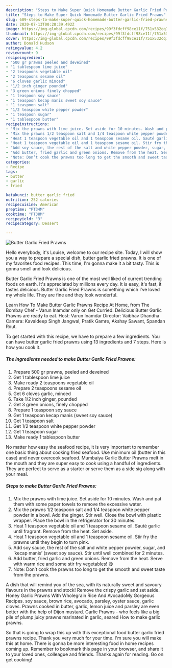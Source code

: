 ```yaml
---
description: "Steps to Make Super Quick Homemade Butter Garlic Fried Prawns"
title: "Steps to Make Super Quick Homemade Butter Garlic Fried Prawns"
slug: 609-steps-to-make-super-quick-homemade-butter-garlic-fried-prawns
date: 2020-07-13T00:28:39.492Z
image: https://img-global.cpcdn.com/recipes/99f3fdcff98ce11f/751x532cq70/butter-garlic-fried-prawns-recipe-main-photo.jpg
thumbnail: https://img-global.cpcdn.com/recipes/99f3fdcff98ce11f/751x532cq70/butter-garlic-fried-prawns-recipe-main-photo.jpg
cover: https://img-global.cpcdn.com/recipes/99f3fdcff98ce11f/751x532cq70/butter-garlic-fried-prawns-recipe-main-photo.jpg
author: Donald Hudson
ratingvalue: 4.2
reviewcount: 9
recipeingredient:
- "500 gr prawns peeled and deveined"
- "1 tablespoon lime juice"
- "2 teaspoons vegetable oil"
- "2 teaspoons sesame oil"
- "6 cloves garlic minced"
- "1/2 inch ginger pounded"
- "3 green onions finely chopped"
- "1 teaspoon soy sauce"
- "1 teaspoon kecap manis sweet soy sauce"
- "1 teaspoon salt"
- "1/2 teaspoon white pepper powder"
- "1 teaspoon sugar"
- "1 tablespoon butter"
recipeinstructions:
- "Mix the prawns with lime juice. Set aside for 10 minutes. Wash and pat them with some paper towels to remove the excessive water."
- "Mix the prawns 1/2 teaspoon salt and 1/4 teaspoon white pepper powder in a bowl. Add the ginger. Stir well. Close the bowl with plastic wrapper. Place the bowl in the refrigerator for 30 minutes."
- "Heat 1 teaspoon vegetable oil and 1 teaspoon sesame oil. Sauté garlic until fragrant. Remove from the heat. Set aside."
- "Heat 1 teaspoon vegetable oil and 1 teaspoon sesame oil. Stir fry the prawns until they begin to turn pink."
- "Add soy sauce, the rest of the salt and white pepper powder, sugar, and ‘kecap manis’ (sweet soy sauce). Stir until well combined for 2 minutes."
- "Add butter, fried garlic and green onions. Remove from the heat. Serve with warm rice and some stir fry vegetables! 😋"
- "Note: Don’t cook the prawns too long to get the smooth and sweet taste from the prawns."
categories:
- Recipe
tags:
- butter
- garlic
- fried

katakunci: butter garlic fried 
nutrition: 252 calories
recipecuisine: American
preptime: "PT34M"
cooktime: "PT38M"
recipeyield: "3"
recipecategory: Dessert

---
```



![Butter Garlic Fried Prawns](https://img-global.cpcdn.com/recipes/99f3fdcff98ce11f/751x532cq70/butter-garlic-fried-prawns-recipe-main-photo.jpg)

Hello everybody, it's Louise, welcome to our recipe site. Today, I will show you a way to prepare a special dish, butter garlic fried prawns. It is one of my favorites food recipes. This time, I'm gonna make it a bit tasty. This is gonna smell and look delicious.

Butter Garlic Fried Prawns is one of the most well liked of current trending foods on earth. It's appreciated by millions every day. It is easy, it's fast, it tastes delicious. Butter Garlic Fried Prawns is something which I've loved my whole life. They are fine and they look wonderful.

Learn How To Make Butter Garlic Prawns Recipe At Home, from The Bombay Chef - Varun Inamdar only on Get Curried. Delicious Butter Garlic Prawns are ready to eat. Host: Varun Inamdar Director: Vaibhav Dhandha Camera: Kavaldeep Singh Jangwal, Pratik Gamre, Akshay Sawant, Spandan Rout.


To get started with this recipe, we have to prepare a few ingredients. You can have butter garlic fried prawns using 13 ingredients and 7 steps. Here is how you cook it.

<!--inarticleads1-->

##### The ingredients needed to make Butter Garlic Fried Prawns:

1. Prepare 500 gr prawns, peeled and deveined
1. Get 1 tablespoon lime juice
1. Make ready 2 teaspoons vegetable oil
1. Prepare 2 teaspoons sesame oil
1. Get 6 cloves garlic, minced
1. Take 1/2 inch ginger, pounded
1. Get 3 green onions, finely chopped
1. Prepare 1 teaspoon soy sauce
1. Get 1 teaspoon kecap manis (sweet soy sauce)
1. Get 1 teaspoon salt
1. Get 1/2 teaspoon white pepper powder
1. Get 1 teaspoon sugar
1. Make ready 1 tablespoon butter


No matter how easy the seafood recipe, it is very important to remember one basic thing about cooking fried seafood. Use minimum oil (butter in this case) and never overcook seafood. Mumbaiya Garlic Butter Prawns melt in the mouth and they are super easy to cook using a handful of ingredients. They are perfect to serve as a starter or serve them as a side sig along with your meal. 

<!--inarticleads2-->

##### Steps to make Butter Garlic Fried Prawns:

1. Mix the prawns with lime juice. Set aside for 10 minutes. Wash and pat them with some paper towels to remove the excessive water.
1. Mix the prawns 1/2 teaspoon salt and 1/4 teaspoon white pepper powder in a bowl. Add the ginger. Stir well. Close the bowl with plastic wrapper. Place the bowl in the refrigerator for 30 minutes.
1. Heat 1 teaspoon vegetable oil and 1 teaspoon sesame oil. Sauté garlic until fragrant. Remove from the heat. Set aside.
1. Heat 1 teaspoon vegetable oil and 1 teaspoon sesame oil. Stir fry the prawns until they begin to turn pink.
1. Add soy sauce, the rest of the salt and white pepper powder, sugar, and ‘kecap manis’ (sweet soy sauce). Stir until well combined for 2 minutes.
1. Add butter, fried garlic and green onions. Remove from the heat. Serve with warm rice and some stir fry vegetables! 😋
1. Note: Don’t cook the prawns too long to get the smooth and sweet taste from the prawns.


A dish that will remind you of the sea, with its naturally sweet and savoury flavours in the prawns and stock! Remove the crispy garlic and set aside. Honey Garlic Prawns With Wholegrain Rice And AvocadoMy Gorgeous Recipes. soy sauce, brown rice, avocado, parsley, oyster sauce, garlic cloves. Prawns cooked in butter, garlic, lemon juice and parsley are even better with the help of Dijon mustard. Garlic Prawns - who feels like a big pile of plump juicy prawns marinated in garlic, seared How to make garlic prawns. 

So that is going to wrap this up with this exceptional food butter garlic fried prawns recipe. Thank you very much for your time. I'm sure you will make this at home. There is gonna be more interesting food in home recipes coming up. Remember to bookmark this page in your browser, and share it to your loved ones, colleague and friends. Thanks again for reading. Go on get cooking!
